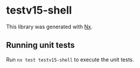 # testv15-shell

This library was generated with [Nx](https://nx.dev).

## Running unit tests

Run `nx test testv15-shell` to execute the unit tests.
